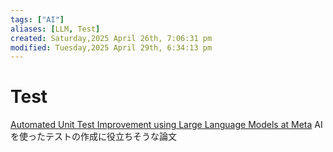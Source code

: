 ```yaml
---
tags: ["AI"]
aliases: [LLM, Test]
created: Saturday,2025 April 26th, 7:06:31 pm
modified: Tuesday,2025 April 29th, 6:34:13 pm
---
```


# Test

[Automated Unit Test Improvement using Large Language Models at Meta](https://arxiv.org/abs/2402.09171)
AIを使ったテストの作成に役立ちそうな論文